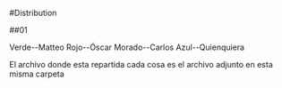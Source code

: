 #Distribution

##01

Verde--Matteo
Rojo--Óscar
Morado--Carlos
Azul--Quienquiera

El archivo donde esta repartida cada cosa es el archivo adjunto en esta misma carpeta

